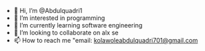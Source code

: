 - 👋 Hi, I’m @Abdulquadri1
- 👀 I’m interested in programming
- 🌱 I’m currently learning software engineering
- 💞️ I’m looking to collaborate on alx se
- 📫 How to reach me "email: kolawoleabdulquadri701@gmail.com

<!---
Abdulquadri1/Abdulquadri1 is a ✨ special ✨ repository because its `README.md` (this file) appears on your GitHub profile.
You can click the Preview link to take a look at your changes.
--->
